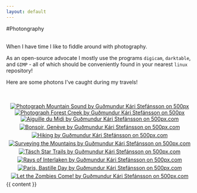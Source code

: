 ```yaml
---
layout: default
---
```

#Photongraphy

<br/>
When I have time I like to fiddle around with photography.


As an open-source advocate I mostly use the programs <code>digicam</code>, <code>darktable</code>, and <code>GIMP</code> - all of which should be conveniently found in your nearest <code>linux</code> repository!

Here are some photons I've caught during my travels!
<br/>
<br/>
<br/>

<div id="photos">
	<center>
<a href="http://500px.com/photo/65555293">
  <img src="http://ppcdn.500px.org/65555293/2db7894392005d4d549d257ce6e5603ed872c2f4/4.jpg" alt="Photograph Mountain Sound by Guðmundur Kári Stefánsson on 500px">
  </a>
<a href="http://500px.com/photo/64503505">
  <img src="http://ppcdn.500px.org/64503505/bada1e593589408010b9c9ceba5bfba318e3bb26/4.jpg" alt="Photograph Forest Creek by Guðmundur Kári Stefánsson on 500px">
  </a>
<a href="http://500px.com/photo/50429118">
  <img src="http://ppcdn.500px.org/50429118/e0bcaeff038b77fc2059f2bb4e354ae83e86d832/3.jpg" alt="Aiguille du Midi by Guðmundur Kári Stefánsson on 500px.com" border="0" style="margin: 0 0 5px 0;">
</a>
<a href="http://500px.com/photo/38306292">
  <img src="http://ppcdn.500px.org/38306292/186a4ab63ad5f5df34568056d4adcc448bc4e4b5/3.jpg" alt="Bonsoir, Genève by Guðmundur Kári Stefánsson on 500px.com" border="0" style="margin: 0 0 5px 0;">
</a>
<a href="http://500px.com/photo/46554248">
  <img src="http://ppcdn.500px.org/46554248/fdaca59fcbc416b9faaa825ba1e1ff26a19b088e/3.jpg" alt="Hiking by Guðmundur Kári Stefánsson on 500px.com" border="0" style="margin: 0 0 5px 0;">
</a>
<a href="http://500px.com/photo/44206782">
  <img src="http://pcdn.500px.net/44206782/cd02aeb12dba2860fa93027ec066689359ac3b14/3.jpg" alt="Surveying the Mountains by Guðmundur Kári Stefánsson on 500px.com" border="0" style="margin: 0 0 5px 0;">
</a>
<a href="http://500px.com/photo/46555402">
  <img src="http://ppcdn.500px.org/46555402/47eac460ba2b7e23ad443c2a1304504960dc2a4c/3.jpg" alt="Täsch Star Trails by Guðmundur Kári Stefánsson on 500px.com" border="0" style="margin: 0 0 5px 0;">
</a>
<a href="http://500px.com/photo/39863802">
  <img src="http://pcdn.500px.net/39863802/0e6ad75279862f6e12704d6719a9b8ca38d4dd41/3.jpg" alt="Rays of Interlaken by Guðmundur Kári Stefánsson on 500px.com" border="0" style="margin: 0 0 5px 0;">
</a>
<a href="http://500px.com/photo/40566344">
  <img src="http://pcdn.500px.net/40566344/686c5d4d1ca423366c16f3bd0fb0ff2d45ecd215/3.jpg" alt="Paris, Bastille Day by Guðmundur Kári Stefánsson on 500px.com" border="0" style="margin: 0 0 5px 0;">
</a>
<a href="http://500px.com/photo/41864426">
  <img src="http://pcdn.500px.net/41864426/03bdbd8058a01c74919749a19609f6cb177de3be/3.jpg" alt="Let the Zombies Come! by Guðmundur Kári Stefánsson on 500px.com" border="0" style="margin: 0 0 5px 0;">
</a>

</center>
</div>
{{ content }}
